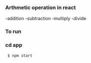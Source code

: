 ### Arthmetic operation in react

-addition
-subtraction
-multiply
-divide

### To run

### cd app

```sh
 $ npm start

```
